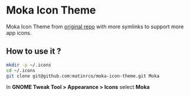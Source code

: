 # Moka Icon Theme

Moka Icon Theme from [original repo](https://github.com/snwh/moka-icon-theme) with more symlinks to support more app icons.

## How to use it ?

```bash
mkdir -p ~/.icons
cd ~/.icons
git clone git@github.com:matinrco/moka-icon-theme.git Moka
```

In  **GNOME Tweak Tool > Appearance > Icons** select **Moka**
